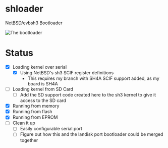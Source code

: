 # shloader
NetBSD/evbsh3 Bootloader

![The bootloader](https://gist.githubusercontent.com/RyuKojiro/088e8690d54d4ac0029da8539f06fc18/raw/0129357012502a590b56c7915bad21112b01e32f/shloader.png)

# Status
- [x] Loading kernel over serial
  - [x] Using NetBSD's sh3 SCIF register definitions
    - This requires my branch with SH4A SCIF support added, as my board is SH4A
- [ ] Loading kernel from SD Card
  - [ ] Add the SD support code created here to the sh3 kernel to give it access to the SD card
- [x] Running from memory
- [x] Running from flash
- [x] Running from EPROM
- [ ] Clean it up
  - [ ] Easily configurable serial port
  - [ ] Figure out how this and the landisk port bootloader could be merged together
